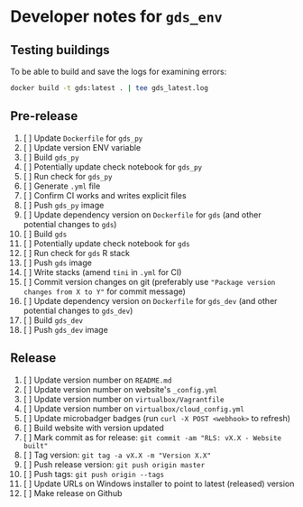 # Developer notes for `gds_env`

## Testing buildings

To be able to build  and save the logs for examining errors:

```bash
docker build -t gds:latest . | tee gds_latest.log
```

## Pre-release

1. [ ] Update `Dockerfile` for `gds_py`
1. [ ] Update version ENV variable
1. [ ] Build `gds_py`
1. [ ] Potentially update check notebook for `gds_py`
1. [ ] Run check for `gds_py`
1. [ ] Generate `.yml` file
3. [ ] Confirm CI works and writes explicit files
4. [ ] Push `gds_py` image
5. [ ] Update dependency version on `Dockerfile` for `gds` (and other potential changes to `gds`)
6. [ ] Build `gds`
7. [ ] Potentially update check notebook for `gds`
8. [ ] Run check for `gds` R stack
9. [ ] Push `gds` image
10. [ ] Write stacks (amend `tini` in `.yml` for CI)
11. [ ] Commit version changes on git (preferably use `"Package version changes from X to Y"` for commit message)
12. [ ] Update dependency version on `Dockerfile` for `gds_dev` (and other potential changes to `gds_dev`)
13. [ ] Build `gds_dev`
14. [ ] Push `gds_dev` image

## Release

1. [ ] Update version number on `README.md`
3. [ ] Update version number on website's `_config.yml`
4. [ ] Update version number on `virtualbox/Vagrantfile`
5. [ ] Update version number on `virtualbox/cloud_config.yml`
6. [ ] Update microbadger badges (run `curl -X POST <webhook>` to refresh)
7. [ ] Build website with version updated
8. [ ] Mark commit as for release: `git commit -am "RLS: vX.X - Website built"`
9. [ ] Tag version: `git tag -a vX.X -m "Version X.X"`
10. [ ] Push release version: `git push origin master`
11. [ ] Push tags: `git push origin --tags`
1. [ ] Update URLs on Windows installer to point to latest (released) version
12. [ ] Make release on Github

